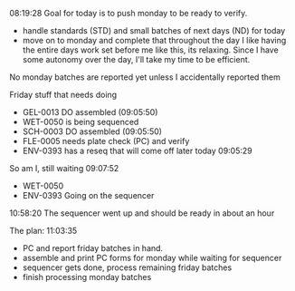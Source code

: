 08:19:28
Goal for today is to push monday to be ready to verify. 
- handle standards (STD) and small batches of next days (ND) for today
- move on to monday and complete that throughout the day
I like having the entire days work set before me like this, its relaxing. Since I have some autonomy over the day, I'll take my time to be efficient. 

No monday batches are reported yet unless I accidentally reported them 


Friday stuff that needs doing 
- GEL-0013 DO  assembled (09:05:50)  
- WET-0050 is being sequenced
- SCH-0003 DO  assembled (09:05:50)
- FLE-0005 needs plate check (PC) and verify
- ENV-0393 has a reseq that will come off later today 09:05:29


So am I, still waiting 09:07:52
- WET-0050 
- ENV-0393
Going on the sequencer 

10:58:20
The sequencer went up and should be ready in about an hour 

The plan: 11:03:35
- PC and report friday batches in hand. 
- assemble and print PC forms for monday while waiting for sequencer
- sequencer gets done, process remaining friday batches
- finish processing monday batches